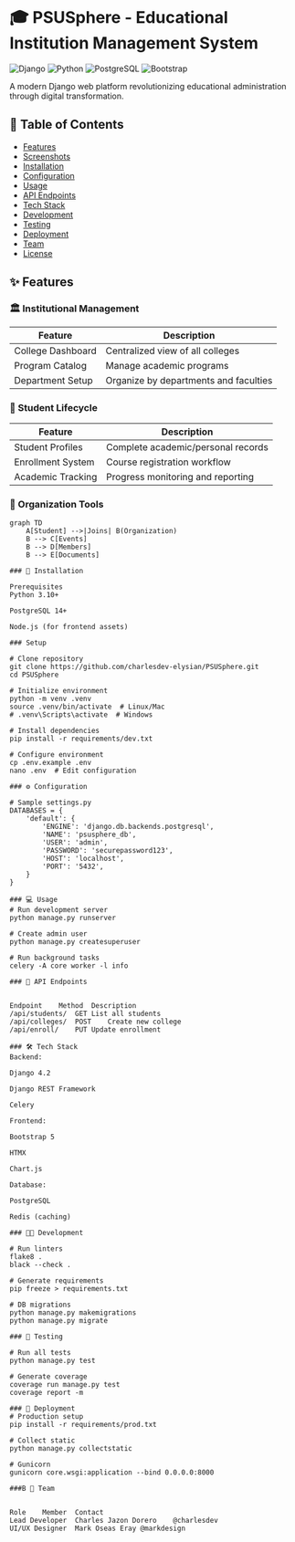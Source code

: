 # 🎓 PSUSphere - Educational Institution Management System

![Django](https://img.shields.io/badge/Django-092E20?style=for-the-badge&logo=django&logoColor=white)
![Python](https://img.shields.io/badge/Python-3776AB?style=for-the-badge&logo=python&logoColor=white)
![PostgreSQL](https://img.shields.io/badge/PostgreSQL-316192?style=for-the-badge&logo=postgresql&logoColor=white)
![Bootstrap](https://img.shields.io/badge/Bootstrap-563D7C?style=for-the-badge&logo=bootstrap&logoColor=white)

A modern Django web platform revolutionizing educational administration through digital transformation.

## 🌟 Table of Contents
- [Features](#-features)
- [Screenshots](#-screenshots)
- [Installation](#-installation)
- [Configuration](#-configuration)
- [Usage](#-usage)
- [API Endpoints](#-api-endpoints)
- [Tech Stack](#-tech-stack)
- [Development](#-development)
- [Testing](#-testing)
- [Deployment](#-deployment)
- [Team](#-team)
- [License](#-license)

## ✨ Features

### 🏛️ Institutional Management
| Feature | Description |
|---------|-------------|
| College Dashboard | Centralized view of all colleges |
| Program Catalog | Manage academic programs |
| Department Setup | Organize by departments and faculties |

### 👥 Student Lifecycle
| Feature | Description |
|---------|-------------|
| Student Profiles | Complete academic/personal records |
| Enrollment System | Course registration workflow |
| Academic Tracking | Progress monitoring and reporting |

### 🏢 Organization Tools
```mermaid
graph TD
    A[Student] -->|Joins| B(Organization)
    B --> C[Events]
    B --> D[Members]
    B --> E[Documents]

### 🚀 Installation

Prerequisites
Python 3.10+

PostgreSQL 14+

Node.js (for frontend assets)

### Setup

# Clone repository
git clone https://github.com/charlesdev-elysian/PSUSphere.git
cd PSUSphere

# Initialize environment
python -m venv .venv
source .venv/bin/activate  # Linux/Mac
# .venv\Scripts\activate  # Windows

# Install dependencies
pip install -r requirements/dev.txt

# Configure environment
cp .env.example .env
nano .env  # Edit configuration

### ⚙️ Configuration

# Sample settings.py
DATABASES = {
    'default': {
        'ENGINE': 'django.db.backends.postgresql',
        'NAME': 'psusphere_db',
        'USER': 'admin',
        'PASSWORD': 'securepassword123',
        'HOST': 'localhost',
        'PORT': '5432',
    }
}

### 💻 Usage
# Run development server
python manage.py runserver

# Create admin user
python manage.py createsuperuser

# Run background tasks
celery -A core worker -l info

### 🔌 API Endpoints


Endpoint	Method	Description
/api/students/	GET	List all students
/api/colleges/	POST	Create new college
/api/enroll/	PUT	Update enrollment

### 🛠️ Tech Stack
Backend:

Django 4.2

Django REST Framework

Celery

Frontend:

Bootstrap 5

HTMX

Chart.js

Database:

PostgreSQL

Redis (caching)

### 🧑‍💻 Development

# Run linters
flake8 .
black --check .

# Generate requirements
pip freeze > requirements.txt

# DB migrations
python manage.py makemigrations
python manage.py migrate

### 🧪 Testing

# Run all tests
python manage.py test

# Generate coverage
coverage run manage.py test
coverage report -m

### 🚀 Deployment
# Production setup
pip install -r requirements/prod.txt

# Collect static
python manage.py collectstatic

# Gunicorn
gunicorn core.wsgi:application --bind 0.0.0.0:8000

###B 👥 Team


Role	Member	Contact
Lead Developer	Charles Jazon Dorero	@charlesdev
UI/UX Designer	Mark Oseas Eray	@markdesign

